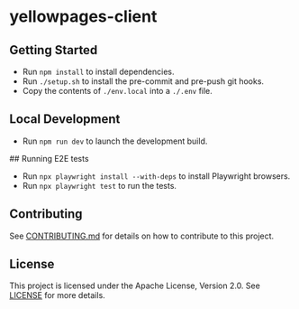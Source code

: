 # yellowpages-client

## Getting Started

- Run `npm install` to install dependencies.
- Run `./setup.sh` to install the pre-commit and pre-push git hooks.
- Copy the contents of `./env.local` into a `./.env` file.

## Local Development

- Run `npm run dev` to launch the development build.

## Running E2E tests

- Run `npx playwright install --with-deps` to install Playwright browsers.
- Run `npx playwright test` to run the tests.

## Contributing

See [CONTRIBUTING.md](CONTRIBUTING.md) for details on how to contribute to this project.

## License

This project is licensed under the Apache License, Version 2.0. See [LICENSE](LICENSE) for more details.
